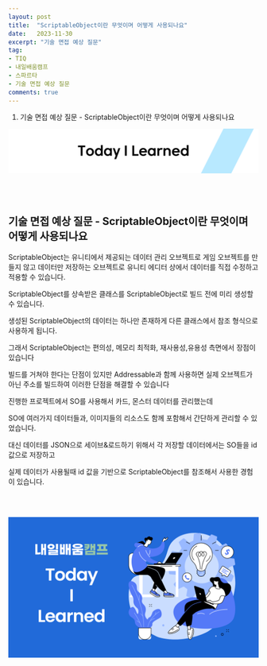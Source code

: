```yaml
---
layout: post
title:  "ScriptableObject이란 무엇이며 어떻게 사용되나요"
date:   2023-11-30
excerpt: "기술 면접 예상 질문"
tag:
- TIQ
- 내일배움캠프
- 스파르타
- 기술 면접 예상 질문
comments: true
---
```


1. 기술 면접 예상 질문 - ScriptableObject이란 무엇이며 어떻게 사용되나요
   
![nbcbanner](/assets/img/TILbanner.png)

<br/>
<br/>

## 기술 면접 예상 질문 - ScriptableObject이란 무엇이며 어떻게 사용되나요

ScriptableObject는 유니티에서 제공되는 데이터 관리 오브젝트로 게임 오브젝트를 만들지 않고 데이터만 저장하는 오브젝트로 유니티 에디터 상에서 데이터를 직접 수정하고 적용할 수 있습니다.

ScriptableObject를 상속받은 클래스를 ScriptableObject로 빌드 전에 미리 생성할 수 있습니다.

생성된 ScriptableObject의 데이터는 하나만 존재하게 다른 클래스에서 참조 형식으로 사용하게 됩니다.

그래서 ScriptableObject는 편의성, 메모리 최적화, 재사용성,유용성 측면에서 장점이 있습니다 

빌드를 거쳐야 한다는 단점이 있지만 Addressable과 함께 사용하면 실제 오브젝트가 아닌 주소를 빌드하여 이러한 단점을 해결할 수 있습니다


진행한 프로젝트에서 SO를 사용해서 카드, 몬스터 데이터를 관리했는데

SO에 여러가지 데이터들과, 이미지들의 리소스도 함께 포함해서 간단하게 관리할 수 있었습니다. 

대신 데이터를 JSON으로 세이브&로드하기 위해서 각 저장할 데이터에서는 SO들을 id값으로 저장하고

실제 데이터가 사용될때 id 값을 기반으로 ScriptableObject를 참조해서 사용한 경험이 있습니다.




<br/>
<br/>

![nbcthumbnail](/assets/img/thumbnail-image.png)